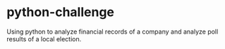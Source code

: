 # python-challenge
Using python to analyze financial records of a company and analyze poll results of a local election.
